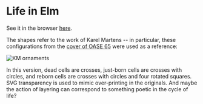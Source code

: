 # Life in Elm

See it in the browser [here](https://i-s-o-g-r-a-m.github.io/elm-life/).

The shapes refer to the work of Karel Martens -- in particular, these
configurations from the [cover of OASE 65](http://www.oasejournal.nl/en/Issues/65)
were used as a reference:

![KM ornaments](https://i-s-o-g-r-a-m.github.io/elm-life/km-ornament.png)

In this version, dead cells are crosses, just-born cells are crosses with circles,
and reborn cells are crosses with circles and four rotated squares. SVG
transparency is used to mimic over-printing in the originals. And maybe
the action of layering can correspond to something poetic in the cycle
of life?
